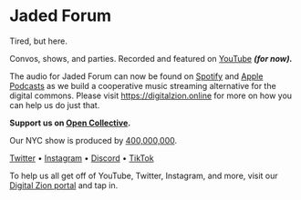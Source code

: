 # Jaded Forum

Tired, but here.

Convos, shows, and parties. Recorded and featured on [YouTube](https://www.youtube.com/channel/UCBIvNddUf7Nwx7BEpWKYBhQ) _**(for now).**_

The audio for Jaded Forum can now be found on [Spotify](https://open.spotify.com/show/312b9HluOnGbZi9mW3k61y) and [Apple Podcasts](https://podcasts.apple.com/us/podcast/jaded-forum/id1671100252) as we build a cooperative music streaming alternative for the digital commons. Please visit https://digitalzion.online for more on how you can help us do just that.

**Support us on [Open Collective](https://opencollective.com/jadedforum).**

Our NYC show is produced by [400,000,000](https://400000000.co/).

[Twitter](https://twitter.com/JadedForum) • [Instagram](https://instagram.com/jadedforum) • [Discord](https://discord.com/invite/3eGk9gGaUH) • [TikTok](https://www.tiktok.com/@jadedforum)

To help us all get off of YouTube, Twitter, Instagram, and more, visit our [Digital Zion portal](https://digitalzion.online) and tap in.
